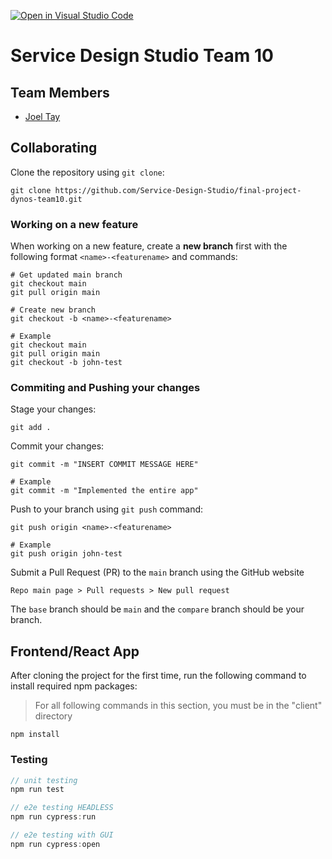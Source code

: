 [![Open in Visual Studio Code](https://classroom.github.com/assets/open-in-vscode-c66648af7eb3fe8bc4f294546bfd86ef473780cde1dea487d3c4ff354943c9ae.svg)](https://classroom.github.com/online_ide?assignment_repo_id=7980186&assignment_repo_type=AssignmentRepo)

# Service Design Studio Team 10

## Team Members
- [Joel Tay](https://github.com/Vemrthiss)

## Collaborating
Clone the repository using `git clone`:
```
git clone https://github.com/Service-Design-Studio/final-project-dynos-team10.git
```
### Working on a new feature

When working on a new feature, create a **new branch** first with the following format `<name>-<featurename>` and commands:
```
# Get updated main branch
git checkout main
git pull origin main

# Create new branch
git checkout -b <name>-<featurename>

# Example
git checkout main
git pull origin main
git checkout -b john-test
```

### Commiting and Pushing your changes

Stage your changes:
```
git add .
```

Commit your changes:
```
git commit -m "INSERT COMMIT MESSAGE HERE"

# Example
git commit -m "Implemented the entire app"
```

Push to your branch using `git push` command:
```
git push origin <name>-<featurename>

# Example
git push origin john-test
```

Submit a Pull Request (PR) to the `main` branch using the GitHub website
```
Repo main page > Pull requests > New pull request
```
The `base` branch should be `main` and the `compare` branch should be your branch.

## Frontend/React App
After cloning the project for the first time, run the following command to install required npm packages:
> For all following commands in this section, you must be in the "client" directory
```
npm install
```

### Testing
```javascript
// unit testing
npm run test

// e2e testing HEADLESS
npm run cypress:run

// e2e testing with GUI
npm run cypress:open
```